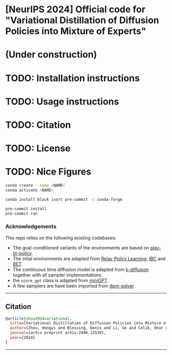 # [NeurIPS 2024] Official code for "Variational Distillation of Diffusion Policies into Mixture of Experts"
# (Under construction)
# TODO: Installation instructions
# TODO: Usage instructions
# TODO: Citation
# TODO: License
# TODO: Nice Figures


```bash
conda create --name <NAME>
conda activate <NAME>

conda install black isort pre-commit -c conda-forge

pre-commit install
pre-commit run
```
### Acknowledgements

This repo relies on the following existing codebases:

- The goal-conditioned variants of the environments are based on [play-to-policy](https://github.com/jeffacce/play-to-policy).
- The inital environments are adapted from [Relay Policy Learning](https://github.com/google-research/relay-policy-learning), [IBC](https://github.com/google-research/ibc) and [BET](https://github.com/notmahi/bet).
- The continuous time diffusion model is adapted from [k-diffusion](https://github.com/crowsonkb/k-diffusion) together with all sampler implementations. 
- the ```score_gpt``` class is adapted from [miniGPT](https://github.com/karpathy/minGPT).
- A few samplers are have been imported from [dpm-solver](https://github.com/LuChengTHU/dpm-solver)

---

## Citation

```bibtex
@article{zhou2024variational,
  title={Variational Distillation of Diffusion Policies into Mixture of Experts},
  author={Zhou, Hongyi and Blessing, Denis and Li, Ge and Celik, Onur and Jia, Xiaogang and Neumann, Gerhard and Lioutikov, Rudolf},
  journal={arXiv preprint arXiv:2406.12538},
  year={2024}
}
```

---